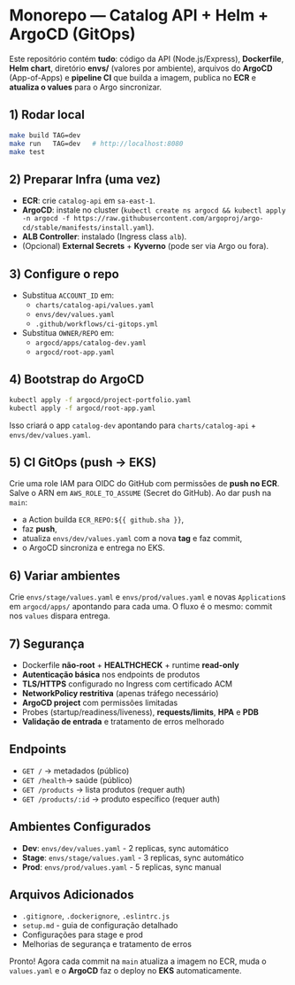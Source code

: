 # Monorepo — Catalog API + Helm + ArgoCD (GitOps)

Este repositório contém **tudo**: código da API (Node.js/Express), **Dockerfile**, **Helm chart**, diretório **envs/** (valores por ambiente), arquivos do **ArgoCD** (App-of-Apps) e **pipeline CI** que builda a imagem, publica no **ECR** e **atualiza o values** para o Argo sincronizar.

## 1) Rodar local
```bash
make build TAG=dev
make run   TAG=dev   # http://localhost:8080
make test
```

## 2) Preparar Infra (uma vez)
- **ECR**: crie `catalog-api` em `sa-east-1`.
- **ArgoCD**: instale no cluster (`kubectl create ns argocd && kubectl apply -n argocd -f https://raw.githubusercontent.com/argoproj/argo-cd/stable/manifests/install.yaml`).
- **ALB Controller**: instalado (Ingress class `alb`).
- (Opcional) **External Secrets** + **Kyverno** (pode ser via Argo ou fora).

## 3) Configure o repo
- Substitua `ACCOUNT_ID` em:
  - `charts/catalog-api/values.yaml`
  - `envs/dev/values.yaml`
  - `.github/workflows/ci-gitops.yml`
- Substitua `OWNER/REPO` em:
  - `argocd/apps/catalog-dev.yaml`
  - `argocd/root-app.yaml`

## 4) Bootstrap do ArgoCD
```bash
kubectl apply -f argocd/project-portfolio.yaml
kubectl apply -f argocd/root-app.yaml
```
Isso criará o app `catalog-dev` apontando para `charts/catalog-api` + `envs/dev/values.yaml`.

## 5) CI GitOps (push → EKS)
Crie uma role IAM para OIDC do GitHub com permissões de **push no ECR**. Salve o ARN em `AWS_ROLE_TO_ASSUME` (Secret do GitHub). Ao dar push na `main`:
- a Action builda `ECR_REPO:${{ github.sha }}`,
- faz **push**,
- atualiza `envs/dev/values.yaml` com a nova **tag** e faz commit,
- o ArgoCD sincroniza e entrega no EKS.

## 6) Variar ambientes
Crie `envs/stage/values.yaml` e `envs/prod/values.yaml` e novas `Application`s em `argocd/apps/` apontando para cada uma. O fluxo é o mesmo: commit nos `values` dispara entrega.

## 7) Segurança
- Dockerfile **não-root** + **HEALTHCHECK** + runtime **read-only**
- **Autenticação básica** nos endpoints de produtos
- **TLS/HTTPS** configurado no Ingress com certificado ACM
- **NetworkPolicy restritiva** (apenas tráfego necessário)
- **ArgoCD project** com permissões limitadas
- Probes (startup/readiness/liveness), **requests/limits**, **HPA** e **PDB**
- **Validação de entrada** e tratamento de erros melhorado

## Endpoints
- `GET /`      → metadados (público)
- `GET /health`→ saúde (público)
- `GET /products` → lista produtos (requer auth)
- `GET /products/:id` → produto específico (requer auth)

## Ambientes Configurados
- **Dev**: `envs/dev/values.yaml` - 2 replicas, sync automático
- **Stage**: `envs/stage/values.yaml` - 3 replicas, sync automático  
- **Prod**: `envs/prod/values.yaml` - 5 replicas, sync manual

## Arquivos Adicionados
- `.gitignore`, `.dockerignore`, `.eslintrc.js`
- `setup.md` - guia de configuração detalhado
- Configurações para stage e prod
- Melhorias de segurança e tratamento de erros

Pronto! Agora cada commit na `main` atualiza a imagem no ECR, muda o `values.yaml` e o **ArgoCD** faz o deploy no **EKS** automaticamente.
